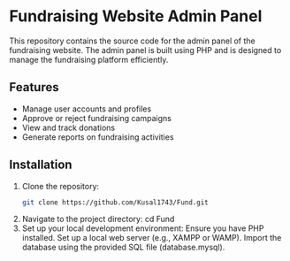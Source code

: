 # Fundraising Website Admin Panel

This repository contains the source code for the admin panel of the fundraising website. The admin panel is built using PHP and is designed to manage the fundraising platform efficiently.

## Features
- Manage user accounts and profiles
- Approve or reject fundraising campaigns
- View and track donations
- Generate reports on fundraising activities

## Installation
1. Clone the repository:
   ```bash
   git clone https://github.com/Kusal1743/Fund.git
2. Navigate to the project directory:
   cd Fund
3. Set up your local development environment:
    Ensure you have PHP installed.
    Set up a local web server (e.g., XAMPP or WAMP).
    Import the database using the provided SQL file (database.mysql).
